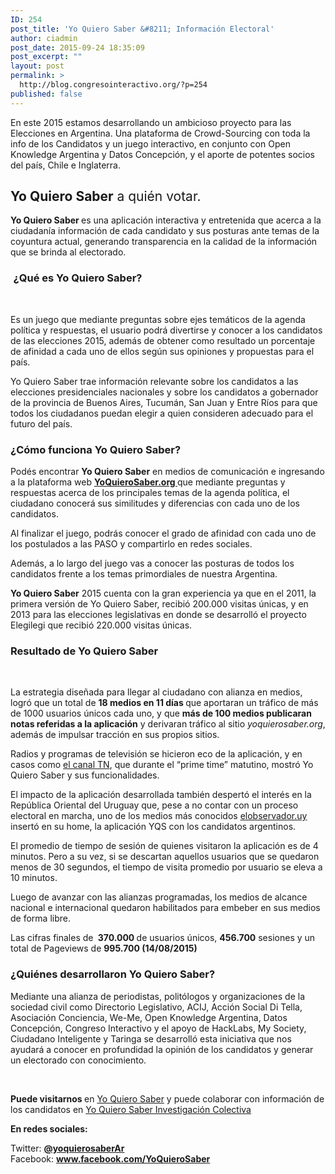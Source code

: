```yaml
---
ID: 254
post_title: 'Yo Quiero Saber &#8211; Información Electoral'
author: ciadmin
post_date: 2015-09-24 18:35:09
post_excerpt: ""
layout: post
permalink: >
  http://blog.congresointeractivo.org/?p=254
published: false
---
```

En este 2015 estamos desarrollando un ambicioso proyecto para las Elecciones en Argentina. Una plataforma de Crowd-Sourcing con toda la info de los Candidatos y un juego interactivo, en conjunto con Open Knowledge Argentina y Datos Concepción, y el aporte de potentes socios del país, Chile e Inglaterra.
<h2><b>Yo Quiero Saber</b><span style="font-weight: 400;"> a quién votar.</span></h2>
<b>Yo Quiero Saber </b><span style="font-weight: 400;">es una aplicación interactiva y entretenida que acerca a la ciudadanía información de cada candidato y sus posturas ante temas de la coyuntura actual, generando transparencia en la calidad de la información que se brinda al electorado.</span>
<h3><span style="font-weight: 400;"> </span><b></b><b>¿Qué es Yo Quiero Saber?</b></h3>
&nbsp;

Es un juego que mediante preguntas sobre ejes temáticos de la agenda política y respuestas, el usuario podrá divertirse y conocer a los candidatos de las elecciones 2015, además de obtener como resultado un porcentaje de afinidad a cada uno de ellos según sus opiniones y propuestas para el país.

<span style="font-weight: 400;">Yo Quiero Saber trae información relevante sobre los candidatos a las elecciones presidenciales nacionales y sobre los candidatos a gobernador de la provincia de Buenos Aires, Tucumán, San Juan y Entre Ríos</span><span style="font-weight: 400;"> para que todos los ciudadanos puedan elegir a quien consideren adecuado para el futuro del país.</span>
<h3><b></b><b>¿Cómo funciona Yo Quiero Saber?</b></h3>
<span style="font-weight: 400;">Podés encontrar </span><b>Yo Quiero Saber</b><span style="font-weight: 400;"> en medios de comunicación e ingresando a la plataforma web </span><a href="http://www.yoquierosaber.org"><b>YoQuieroSaber.org </b></a><span style="font-weight: 400;">que mediante preguntas y respuestas acerca de los principales temas de la agenda política, el ciudadano conocerá sus similitudes y diferencias con cada uno de los candidatos.</span>

<span style="font-weight: 400;">Al finalizar el juego, podrás conocer el grado de afinidad con cada uno de los postulados a las PASO y compartirlo en redes sociales.</span>

<span style="font-weight: 400;">Además, a lo largo del juego vas a conocer las posturas de todos los candidatos frente a los temas primordiales de nuestra Argentina.</span>

<b>Yo Quiero Saber</b><span style="font-weight: 400;"> 2015 cuenta con la gran experiencia ya que en el 2011, la primera versión de Yo Quiero Saber, recibió 200.000 visitas únicas, y en 2013 para las elecciones legislativas en donde se desarrolló el proyecto Elegilegi que recibió 220.000 visitas únicas.</span>
<h3><b></b><b>Resultado de Yo Quiero Saber</b></h3>
&nbsp;

<span style="font-weight: 400;">La estrategia diseñada para llegar al ciudadano con alianza en medios, logró que un total de </span><b>18 medios en 11 días </b><span style="font-weight: 400;">que</span> <span style="font-weight: 400;">aportaran un tráfico de más de 1000 usuarios únicos cada uno, y que </span><b>más de 100 medios publicaran notas referidas a la aplicación</b><span style="font-weight: 400;"> y derivaran tráfico al sitio </span><i><span style="font-weight: 400;">yoquierosaber.org</span></i><span style="font-weight: 400;">, además de impulsar tracción en sus propios sitios.</span>

<span style="font-weight: 400;">Radios y programas de televisión se hicieron eco de la aplicación, y en casos como </span><a href="https://twitter.com/YoQuieroSaberAR/status/628174042168733696"><span style="font-weight: 400;">el canal TN</span></a><span style="font-weight: 400;">, que durante el “prime time” matutino, mostró Yo Quiero Saber y sus funcionalidades.</span>

<span style="font-weight: 400;">El impacto de la aplicación desarrollada también despertó el interés en la República Oriental del Uruguay que, pese a no contar con un proceso electoral en marcha, uno de los medios más conocidos </span><a href="http://www.elobservador.com.uy/un-juego-conocer-los-candidatos-argentinos-n666186"><span style="font-weight: 400;">elobservador.uy </span></a><span style="font-weight: 400;">insertó en su home, la aplicación YQS con los candidatos argentinos.</span>

<span style="font-weight: 400;">El promedio de tiempo de sesión de quienes visitaron la aplicación es de 4 minutos. Pero a su vez, si se descartan aquellos usuarios que se quedaron menos de 30 segundos, el tiempo de visita promedio por usuario se eleva a 10 minutos.</span>

<span style="font-weight: 400;">Luego de avanzar con las alianzas programadas, los medios de alcance nacional e internacional quedaron habilitados para embeber en sus medios de forma libre. </span>

<span style="font-weight: 400;">Las cifras finales de </span><b> 370.000 </b><span style="font-weight: 400;">de usuarios únicos, </span><b>456.700</b><span style="font-weight: 400;"> sesiones y un total de Pageviews de </span><b>995.700 (14/08/2015)</b>
<h3><b></b><b>¿Quiénes desarrollaron Yo Quiero Saber?</b></h3>
<span style="font-weight: 400;">Mediante una alianza de periodistas, politólogos y organizaciones de la sociedad civil como Directorio Legislativo, ACIJ, Acción Social Di Tella, Asociación Conciencia, We-Me, Open Knowledge Argentina, Datos Concepción, Congreso Interactivo y el apoyo de HackLabs, My Society, Ciudadano Inteligente y Taringa se desarrolló esta iniciativa que nos ayudará a conocer en profundidad la opinión de los candidatos y generar un electorado con conocimiento. </span>

<strong></strong><strong> </strong>

<b>Puede visitarnos </b><span style="font-weight: 400;">en </span><a href="http://yoquierosaber.org/"><span style="font-weight: 400;">Yo Quiero Saber</span></a><span style="font-weight: 400;"> y puede colaborar con información de los candidatos en </span><span style="font-weight: 400;"><a href="http://investigacion.yoquierosaber.org/">Yo Quiero Saber Investigación Colectiva</a></span>

<b>En redes sociales:</b>

<span style="font-weight: 400;">Twitter: </span><b><a href="https://twitter.com/YoQuieroSaberAR">@yoquierosaberAr
</a></b><span style="font-weight: 400;">Facebook: </span><a href="http://www.facebook.com/YoQuieroSaber"><b>www.facebook.com/YoQuieroSaber</b></a>